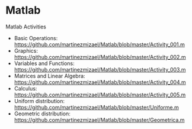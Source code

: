 # Matlab
Matlab Activities
* Basic Operations: https://github.com/martinezmizael/Matlab/blob/master/Activity_001.m
* Graphics: https://github.com/martinezmizael/Matlab/blob/master/Activity_002.m
* Variables and Functions: https://github.com/martinezmizael/Matlab/blob/master/Activity_003.m
* Matrices and Linear Algebra: https://github.com/martinezmizael/Matlab/blob/master/Activity_004.m
* Calculus: https://github.com/martinezmizael/Matlab/blob/master/Activity_005.m
* Uniform distribution: https://github.com/martinezmizael/Matlab/blob/master/Uniforme.m
* Geometric distribution: https://github.com/martinezmizael/Matlab/blob/master/Geometrica.m
